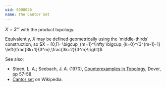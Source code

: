 ```yaml
---
uid: S000026
name: The Cantor Set
---
```

$X = 2^\omega$ with the product topology.

Equivalently, $X$ may be defined geometrically using the 'middle-thirds' construction, so $X = [0,1]- \bigcup_{m=1}^\infty \bigcup_{k=0}^{3^{m-1}-1} \left(\frac{3k+1}{3^m},\frac{3k+2}{3^m}\right)$.

See also:

* Steen, L. A.; Seebach, J. A. (1970), [Counterexamples in Topology](http://books.google.com/books/about/Counterexamples_in_Topology.html?id=DkEuGkOtSrUC), Dover, pp 57-58.
* [Cantor set](http://en.wikipedia.org/wiki/Cantor_set) on Wikipedia.

